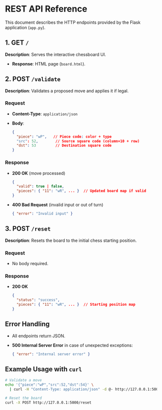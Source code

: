 # REST API Reference

This document describes the HTTP endpoints provided by the Flask application (`app.py`).

## 1. GET `/`

**Description**: Serves the interactive chessboard UI.

* **Response**: HTML page (`board.html`).

## 2. POST `/validate`

**Description**: Validates a proposed move and applies it if legal.

### Request

* **Content-Type**: `application/json`
* **Body**:

  ```json
  {
    "piece": "wP",   // Piece code: color + type
    "src": 52,        // Source square code (column×10 + row)
    "dst": 53         // Destination square code
  }
  ```

### Response

* **200 OK** (move processed)

  ```json
  {
    "valid": true | false,
    "pieces": { "11": "wR", ... }  // Updated board map if valid
  }
  ```
* **400 Bad Request** (invalid input or out of turn)

  ```json
  { "error": "Invalid input" }
  ```

## 3. POST `/reset`

**Description**: Resets the board to the initial chess starting position.

### Request

* No body required.

### Response

* **200 OK**

  ```json
  {
    "status": "success",
    "pieces": { "11": "wR", ... }  // Starting position map
  }
  ```

## Error Handling

* All endpoints return JSON.
* **500 Internal Server Error** in case of unexpected exceptions:

  ```json
  { "error": "Internal server error" }
  ```

## Example Usage with `curl`

```bash
# Validate a move
echo '{"piece":"wP","src":52,"dst":54}' \
  | curl -H "Content-Type: application/json" -d @- http://127.0.0.1:5000/validate

# Reset the board
curl -X POST http://127.0.0.1:5000/reset
```


